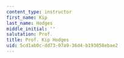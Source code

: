 ```yaml
---
content_type: instructor
first_name: Kip
last_name: Hodges
middle_initial: ''
salutation: Prof.
title: Prof. Kip Hodges
uid: 5cd1ab0c-dd73-07a9-36d4-b193058ebae2
---
```

